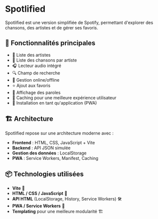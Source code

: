# Spotlified

Spotlified est une version simplifiée de Spotify, permettant d'explorer des chansons, des artistes et de gérer ses favoris.

## 🚀 Fonctionnalités principales

- 🎵 Liste des artistes  
- 📜 Liste des chansons par artiste  
- 🎧 Lecteur audio intégré  
- 🔍 Champ de recherche  
- 📶 Gestion online/offline  
- ⭐ Ajout aux favoris  
- 📝 Affichage des paroles  
- 💾 Caching pour une meilleure expérience utilisateur  
- 📲 Installation en tant qu'application (PWA)  

## 🏗️ Architecture

Spotlified repose sur une architecture moderne avec :

- **Frontend** : HTML, CSS, JavaScript + Vite  
- **Backend** : API JSON simulée  
- **Gestion des données** : LocalStorage  
- **PWA** : Service Workers, Manifest, Caching  

## 📦 Technologies utilisées

- **Vite** 🚀  
- **HTML / CSS / JavaScript** 🎨  
- **API HTML** (LocalStorage, History, Service Workers) 🛠️  
- **PWA / Service Workers** 📲  
- **Templating** pour une meilleure modularité 🏗️  
